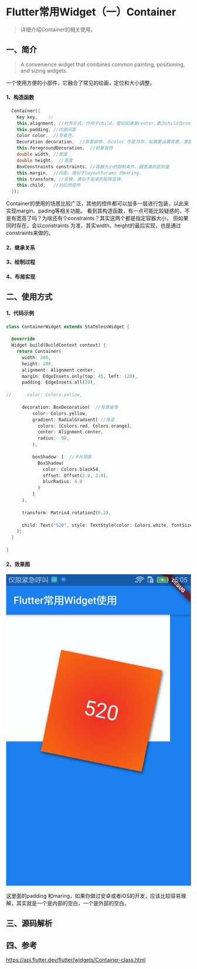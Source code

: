# Flutter常用Widget（一）Container
> 详细介绍Container的相关使用。
## 一、简介
> A convenience widget that combines common painting, positioning, and sizing widgets.

一个使用方便的小部件，它融合了常见的绘画，定位和大小调整。

####  1、构造函数
```dart
  Container({
    Key key,    //
    this.alignment, //对齐方式，作用于child，譬如如果是center,表示child在container里面居中
    this.padding, //内部间距
    Color color,  //背景色，
    Decoration decoration,  //背景装饰，与color 不能共存，如需要设置背景，里面也设置背景的方式。
    this.foregroundDecoration,  //前景装饰
    double width, //宽度
    double height,  //高度
    BoxConstraints constraints, //容器大小的限制条件，跟宽高的区别是
    this.margin,  //间距，类似于layoutParams 的maring.
    this.transform, //变换，类似于安卓的矩阵变换.
    this.child,   //对应的控件
  });
```

Container的使用的场景比较广泛，其他的控件都可以加多一层进行包装，以此来实现margin、pading等相关功能。
看到其构造函数，有一点可能比较疑惑的，不是有宽高了吗？为啥还有个constraints？其实这两个都是指定容器大小，
但如果同时存在，会以constraints 为准，其实width、height的最后实现，也是通过constraints来做的。

#### 2、继承关系

#### 3、绘制过程

#### 4、布局实现


## 二、使用方式

#### 1、代码示例
```dart
class ContainerWidget extends StatelessWidget {

  @override
  Widget build(BuildContext context) {
    return Container(
      width: 200,
      height: 200,
      alignment: Alignment.center,
      margin: EdgeInsets.only(top: 45, left: 120),
      padding: EdgeInsets.all(20),

//      color: Colors.yellow,

      decoration: BoxDecoration(  //背景装饰
          color: Colors.yellow,
          gradient: RadialGradient( //渐变
            colors: [Colors.red, Colors.orange],
            center: Alignment.center,
            radius: .98,
          ),

          boxShadow: [  //卡片阴影
            BoxShadow(
              color: Colors.black54,
              offset: Offset(2.0, 2.0),
              blurRadius: 4.0
            )
          ]
      ),

      transform: Matrix4.rotationZ(0.2),

      child: Text("520", style: TextStyle(color: Colors.white, fontSize: 40.0), ),
    );
  }

}
```
#### 2、效果图

![效果图](https://raw.githubusercontent.com/CCGCHEN/Image/master/20200426164410.png?token=ACWTSA2FZ6D6EXBP7VKLAH26UVFBU)

这里面的padding 和maring，如果你做过安卓或者iOS的开发，应该比较容易理解，其实就是一个是内部的空白，一个是外部的空白。

## 三、源码解析


## 四、参考
https://api.flutter.dev/flutter/widgets/Container-class.html